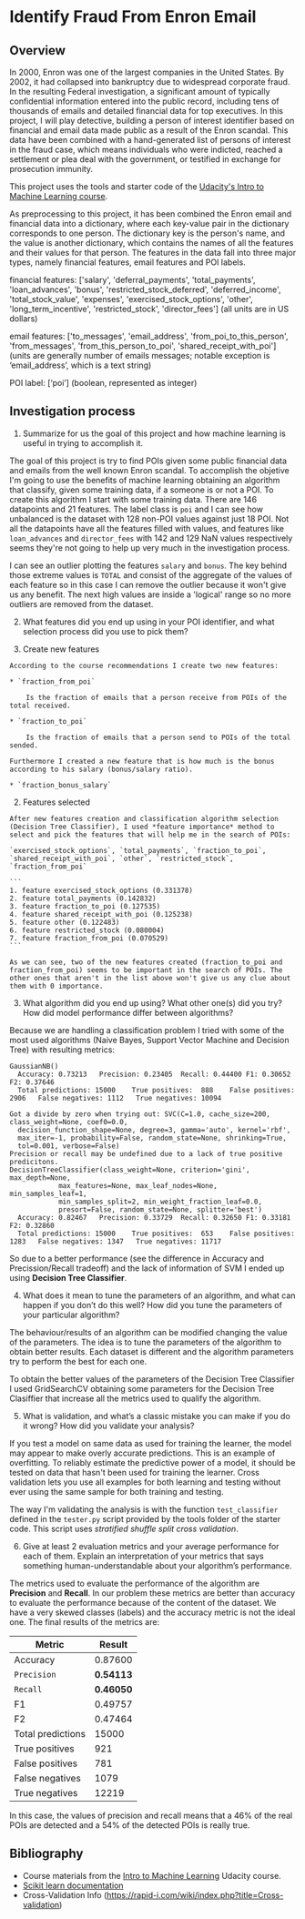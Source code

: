 # Identify Fraud From Enron Email

## Overview

In 2000, Enron was one of the largest companies in the United States. By 2002, it had collapsed into bankruptcy due to widespread corporate fraud. In the resulting Federal investigation, a significant amount of typically confidential information entered into the public record, including tens of thousands of emails and detailed financial data for top executives. In this project, I will play detective, building a person of interest identifier based on financial and email data made public as a result of the Enron scandal. This data have been combined with a hand-generated list of persons of interest in the fraud case, which means individuals who were indicted, reached a settlement or plea deal with the government, or testified in exchange for prosecution immunity.

This project uses the tools and starter code of the [Udacity's Intro to Machine Learning course](https://github.com/udacity/ud120-projects.git).

As preprocessing to this project, it has been combined the Enron email and financial data into a dictionary, where each key-value pair in the dictionary corresponds to one person. The dictionary key is the person's name, and the value is another dictionary, which contains the names of all the features and their values for that person. The features in the data fall into three major types, namely financial features, email features and POI labels.

financial features: ['salary', 'deferral_payments', 'total_payments', 'loan_advances', 'bonus', 'restricted_stock_deferred', 'deferred_income', 'total_stock_value', 'expenses', 'exercised_stock_options', 'other', 'long_term_incentive', 'restricted_stock', 'director_fees'] (all units are in US dollars)

email features: ['to_messages', 'email_address', 'from_poi_to_this_person', 'from_messages', 'from_this_person_to_poi', 'shared_receipt_with_poi'] (units are generally number of emails messages; notable exception is ‘email_address’, which is a text string)

POI label: [‘poi’] (boolean, represented as integer)

## Investigation process

1. Summarize for us the goal of this project and how machine learning is useful in trying to accomplish it.

  The goal of this project is try to find POIs given some public financial data and emails from the well known Enron scandal. To accomplish the objetive I'm going to use the benefits of machine learning obtaining an algorithm that classify, given some training data, if a someone is or not a POI. To create this algorithm I start with some training data. There are 146 datapoints and 21 features. The label class is `poi` and I can see how unbalanced is the dataset with 128 non-POI values against just 18 POI. Not all the datapoints have all the features filled with values, and features like `loan_advances` and `director_fees` with 142 and 129 NaN values respectively seems they're not going to help up very much in the investigation process. 

  I can see an outlier plotting the features `salary` and `bonus`. The key behind those extreme values is `TOTAL` and consist of the aggregate of the values of each feature so in this case I can remove the outlier because it won't give us any benefit. The next high values are inside a 'logical' range so no more outliers are removed from the dataset.

2. What features did you end up using in your POI identifier, and what selection process did you use to pick them?

  1. Create new features

    According to the course recommendations I create two new features:

    * `fraction_from_poi`

        Is the fraction of emails that a person receive from POIs of the total received.

    * `fraction_to_poi`

        Is the fraction of emails that a person send to POIs of the total sended.

    Furthermore I created a new feature that is how much is the bonus according to his salary (bonus/salary ratio).

    * `fraction_bonus_salary`

  2. Features selected

    After new features creation and classification algorithm selection (Decision Tree Classifier), I used *feature importance* method to select and pick the features that will help me in the search of POIs:

    `exercised_stock_options`, `total_payments`, `fraction_to_poi`, `shared_receipt_with_poi`, `other`, `restricted_stock`, `fraction_from_poi`

    ```
    1. feature exercised_stock_options (0.331378)
    2. feature total_payments (0.142832)
    3. feature fraction_to_poi (0.127535)
    4. feature shared_receipt_with_poi (0.125238)
    5. feature other (0.122483)
    6. feature restricted_stock (0.080004)
    7. feature fraction_from_poi (0.070529)
    ```

    As we can see, two of the new features created (fraction_to_poi and fraction_from_poi) seems to be important in the search of POIs. The other ones that aren't in the list above won't give us any clue about them with 0 importance.

3.  What algorithm did you end up using? What other one(s) did you try? How did model performance differ between algorithms?

  Because we are handling a classification problem I tried with some of the most used algorithms (Naive Bayes, Support Vector Machine and Decision Tree) with resulting metrics:

  ```
  GaussianNB()
  	Accuracy: 0.73213	Precision: 0.23405	Recall: 0.44400	F1: 0.30652	F2: 0.37646
  	Total predictions: 15000	True positives:  888	False positives: 2906	False negatives: 1112	True negatives: 10094

  Got a divide by zero when trying out: SVC(C=1.0, cache_size=200, class_weight=None, coef0=0.0,
    decision_function_shape=None, degree=3, gamma='auto', kernel='rbf',
    max_iter=-1, probability=False, random_state=None, shrinking=True,
    tol=0.001, verbose=False)
  Precision or recall may be undefined due to a lack of true positive predicitons.
  DecisionTreeClassifier(class_weight=None, criterion='gini', max_depth=None,
              max_features=None, max_leaf_nodes=None, min_samples_leaf=1,
              min_samples_split=2, min_weight_fraction_leaf=0.0,
              presort=False, random_state=None, splitter='best')
  	Accuracy: 0.82467	Precision: 0.33729	Recall: 0.32650	F1: 0.33181	F2: 0.32860
  	Total predictions: 15000	True positives:  653	False positives: 1283	False negatives: 1347	True negatives: 11717
  ```
  So due to a better performance (see the difference in Accuracy and Precission/Recall tradeoff) and the lack of information of SVM I ended up using **Decision Tree Classifier**.

4. What does it mean to tune the parameters of an algorithm, and what can happen if you don’t do this well?  How did you tune the parameters of your particular algorithm?

  The behaviour/results of an algorithm can be modified changing the value of the parameters. The idea is to tune the parameters of the algorithm to obtain better results. Each dataset is different and the algorithm parameters try to perform the best for each one.

  To obtain the better values of the parameters of the Decision Tree Classifier I used GridSearchCV obtaining some parameters for the Decision Tree Clasiffier that increase all the metrics used to qualify the algorithm.

5. What is validation, and what’s a classic mistake you can make if you do it wrong? How did you validate your analysis?

  If you test a model on same data as used for training the learner, the model may appear to make overly accurate predictions. This is an example of overfitting. To reliably estimate the predictive power of a model, it should be tested on data that hasn't been used for training the learner. Cross validation lets you use all examples for both learning and testing without ever using the same sample for both training and testing.

  The way I'm validating the analysis is with the function `test_classifier` defined in the `tester.py`  script provided by the tools folder of the starter code. This script uses *stratified shuffle split cross validation*.

6. Give at least 2 evaluation metrics and your average performance for each of them. Explain an interpretation of your metrics that says something human-understandable about your algorithm’s performance.

  The metrics used to evaluate the performance of the algorithm are **Precision** and **Recall**. In our problem these metrics are better than accuracy to evaluate the performance because of the content of the dataset. We have a very skewed classes (labels) and the accuracy metric is not the ideal one. The final results of the metrics are:

  Metric | Result
  --- | ---
  Accuracy | 0.87600
  `Precision` | **0.54113**
  `Recall` | **0.46050**
  F1 | 0.49757
  F2 | 0.47464
  Total predictions | 15000
  True positives | 921
  False positives | 781
  False negatives | 1079
  True negatives | 12219

  In this case, the values of precision and recall means that a 46% of the real POIs are detected and a 54% of the detected POIs is really true.

## Bibliography

  * Course materials from the [Intro to Machine Learning](https://www.udacity.com/course/intro-to-machine-learning--ud120) Udacity course.
  * [Scikit learn documentation](http://scikit-learn.org/stable/)
  * Cross-Validation Info (https://rapid-i.com/wiki/index.php?title=Cross-validation)
